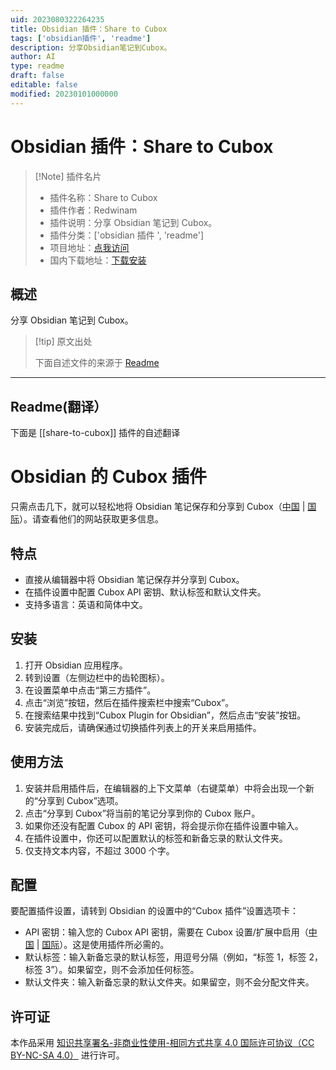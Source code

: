 ```yaml
---
uid: 2023080322264235
title: Obsidian 插件：Share to Cubox
tags: ['obsidian插件', 'readme']
description: 分享Obsidian笔记到Cubox。
author: AI
type: readme
draft: false
editable: false
modified: 20230101000000
---
```


# Obsidian 插件：Share to Cubox

> [!Note] 插件名片
> - 插件名称：Share to Cubox
> - 插件作者：Redwinam
> - 插件说明：分享 Obsidian 笔记到 Cubox。
> - 插件分类：['obsidian 插件 ', 'readme']
> - 项目地址：[点我访问](https://github.com/Redwinam/obsidian-cubox)
> - 国内下载地址：[下载安装](https://pkmer.cn/products/plugin/pluginMarket/?share-to-cubox)

## 概述

分享 Obsidian 笔记到 Cubox。

> [!tip] 原文出处
>
>下面自述文件的来源于 [Readme](https://ghproxy.net/https://raw.githubusercontent.com/Redwinam/obsidian-cubox/master/README.md)

---

## Readme(翻译）

下面是 [[share-to-cubox]] 插件的自述翻译

# Obsidian 的 Cubox 插件

只需点击几下，就可以轻松地将 Obsidian 笔记保存和分享到 Cubox（[中国](https://cubox.pro/) | [国际](https://cubox.cc/)）。请查看他们的网站获取更多信息。

## 特点

- 直接从编辑器中将 Obsidian 笔记保存并分享到 Cubox。
- 在插件设置中配置 Cubox API 密钥、默认标签和默认文件夹。
- 支持多语言：英语和简体中文。

## 安装

1. 打开 Obsidian 应用程序。
2. 转到设置（左侧边栏中的齿轮图标）。
3. 在设置菜单中点击“第三方插件”。
4. 点击“浏览”按钮，然后在插件搜索栏中搜索“Cubox”。
5. 在搜索结果中找到“Cubox Plugin for Obsidian”，然后点击“安装”按钮。
6. 安装完成后，请确保通过切换插件列表上的开关来启用插件。

## 使用方法

1. 安装并启用插件后，在编辑器的上下文菜单（右键菜单）中将会出现一个新的“分享到 Cubox”选项。
2. 点击“分享到 Cubox”将当前的笔记分享到你的 Cubox 账户。
3. 如果你还没有配置 Cubox 的 API 密钥，将会提示你在插件设置中输入。
4. 在插件设置中，你还可以配置默认的标签和新备忘录的默认文件夹。
5. 仅支持文本内容，不超过 3000 个字。

## 配置

要配置插件设置，请转到 Obsidian 的设置中的“Cubox 插件”设置选项卡：

- API 密钥：输入您的 Cubox API 密钥，需要在 Cubox 设置/扩展中启用（[中国](https://cubox.pro/my/settings/extensions) | [国际](https://cubox.cc/my/settings/extensions)）。这是使用插件所必需的。
- 默认标签：输入新备忘录的默认标签，用逗号分隔（例如，“标签 1，标签 2，标签 3”）。如果留空，则不会添加任何标签。
- 默认文件夹：输入新备忘录的默认文件夹。如果留空，则不会分配文件夹。

## 许可证

本作品采用 [知识共享署名-非商业性使用-相同方式共享 4.0 国际许可协议（CC BY-NC-SA 4.0）](http://creativecommons.org/licenses/by-nc-sa/4.0/) 进行许可。
